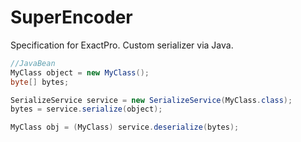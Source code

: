 # SuperEncoder
Specification for ExactPro. Custom serializer via Java.

```java
//JavaBean
MyClass object = new MyClass();
byte[] bytes;

SerializeService service = new SerializeService(MyClass.class);
bytes = service.serialize(object);

MyClass obj = (MyClass) service.deserialize(bytes);
```
